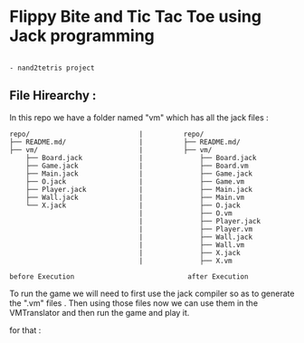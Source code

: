 # Flippy Bite and Tic Tac Toe using Jack programming 

                                                                             - nand2tetris project

## File Hirearchy :
In this repo we have a folder named "vm" which has all the jack files :

    repo/                           |          repo/
    ├── README.md/                  |          ├── README.md/
    ├── vm/                         |          ├── vm/
        ├── Board.jack              |              ├── Board.jack   
        ├── Game.jack               |              ├── Board.vm 
        ├── Main.jack               |              ├── Game.jack 
        ├── O.jack                  |              ├── Game.vm 
        ├── Player.jack             |              ├── Main.jack 
        ├── Wall.jack               |              ├── Main.vm 
        └── X.jack                  |              ├── O.jack
                                    |              ├── O.vm
                                    |              ├── Player.jack
                                    |              ├── Player.vm
                                    |              ├── Wall.jack
                                    |              ├── Wall.vm
                                    |              ├── X.jack
                                    |              ├── X.vm

    before Execution                            after Execution

To run the game we will need to first use the jack compiler so as to generate the ".vm" files . Then using those files
now we can use them in the VMTranslator and then run the game and play it.

for that :

